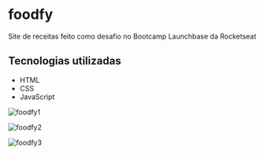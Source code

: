 # foodfy
Site de receitas feito como desafio no Bootcamp Launchbase da Rocketseat

## Tecnologias utilizadas

- HTML
- CSS
- JavaScript


![foodfy1](https://user-images.githubusercontent.com/42951527/88870283-5746d100-d1eb-11ea-9459-f46649e47e21.png)

![foodfy2](https://user-images.githubusercontent.com/42951527/88870330-77769000-d1eb-11ea-80cd-42c28f0a689e.png)

![foodfy3](https://user-images.githubusercontent.com/42951527/88870361-89f0c980-d1eb-11ea-833b-0dc264d9f5aa.png)

